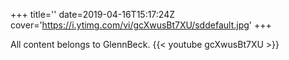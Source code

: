 +++
title=''
date=2019-04-16T15:17:24Z
cover='https://i.ytimg.com/vi/gcXwusBt7XU/sddefault.jpg'
+++

All content belongs to GlennBeck.
{{< youtube gcXwusBt7XU >}}

